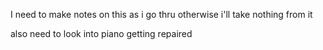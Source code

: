I need to make notes on this as i go thru otherwise i'll take nothing from it


also need to look into piano getting repaired 


